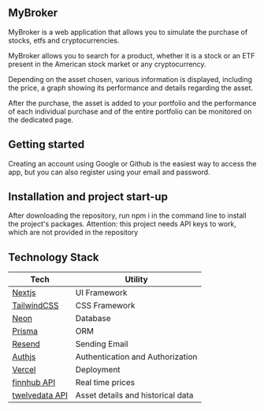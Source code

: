 ## MyBroker

MyBroker is a web application that allows you to simulate the purchase of stocks, etfs and cryptocurrencies.

MyBroker allows you to search for a product, whether it is a stock or an ETF present in the American stock market or any cryptocurrency.

Depending on the asset chosen, various information is displayed, including the price, a graph showing its performance and details regarding the asset.

After the purchase, the asset is added to your portfolio and the performance of each individual purchase and of the entire portfolio can be monitored on the dedicated page.

## Getting started

Creating an account using Google or Github is the easiest way to access the app, but you can also register using your email and password.

## Installation and project start-up

After downloading the repository, run npm i in the command line to install the project's packages.
Attention: this project needs API keys to work, which are not provided in the repository

## Technology Stack

| Tech    | Utility |
|---------|----------|
| [Nextjs](https://nextjs.org)   | UI Framework        |
| [TailwindCSS](https://tailwindcss.com)    | CSS Framework       |
| [Neon](https://neon.tech/) | Database |
| [Prisma](https://www.prisma.io/) | ORM |
| [Resend](https://resend.com/) | Sending Email |
| [Authjs](https://authjs.dev/) | Authentication and Authorization|
| [Vercel](https://vercel.com/) | Deployment |
| [finnhub API](https://finnhub.io/) | Real time prices |
| [twelvedata API](https://twelvedata.com/) | Asset details and historical data |